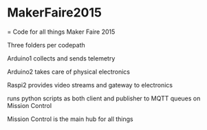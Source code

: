 # MakerFaire2015
=
Code for all things Maker Faire 2015

Three folders per codepath

Arduino1 collects and sends telemetry

Arduino2 takes care of physical electronics

Raspi2 provides video streams and gateway to electronics

runs python scripts as both client and publisher to MQTT queues on Mission Control

Mission Control is the main hub for all things

